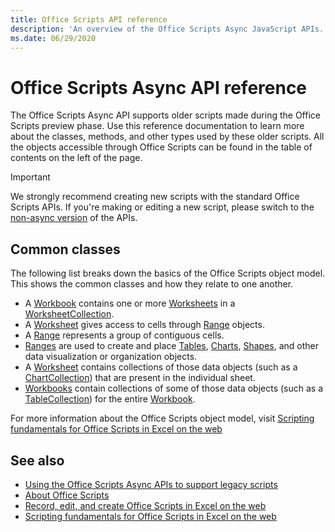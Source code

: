 ```yaml
---
title: Office Scripts API reference 
description: 'An overview of the Office Scripts Async JavaScript APIs.'
ms.date: 06/29/2020
---
```


# Office Scripts Async API reference

The Office Scripts Async API supports older scripts made during the Office Scripts preview phase. Use this reference documentation to learn more about the classes, methods, and other types used by these older scripts. All the objects accessible through Office Scripts can be found in the table of contents on the left of the page.

> [!IMPORTANT]
> We strongly recommend creating new scripts with the standard Office Scripts APIs. If you're making or editing a new script, please switch to the [non-async version](?view=office-scripts) of the APIs.

## Common classes

The following list breaks down the basics of the Office Scripts object model. This shows the common classes and how they relate to one another.

- A [Workbook](/javascript/api/office-scripts/excelscript/excelscript.workbook) contains one or more [Worksheets](/javascript/api/office-scripts/excelscript/excelscript.worksheet) in a [WorksheetCollection](/javascript/api/office-scripts/excelscript/excelscript.worksheetcollection).
- A [Worksheet](/javascript/api/office-scripts/excelscript/excelscript.worksheet) gives access to cells through [Range](/javascript/api/office-scripts/excelscript/excelscript.range) objects.
- A [Range](/javascript/api/office-scripts/excelscript/excelscript.range) represents a group of contiguous cells.
- [Ranges](/javascript/api/office-scripts/excelscript/excelscript.range) are used to create and place [Tables](/javascript/api/office-scripts/excelscript/excelscript.table), [Charts](/javascript/api/office-scripts/excelscript/excelscript.chart), [Shapes](/javascript/api/office-scripts/excelscript/excelscript.shape), and other data visualization or organization objects.
- A [Worksheet](/javascript/api/office-scripts/excelscript/excelscript.worksheet) contains collections of those data objects (such as a [ChartCollection](/javascript/api/office-scripts/excelscript/excelscript.chartcollection)) that are present in the individual sheet.
- [Workbooks](/javascript/api/office-scripts/excelscript/excelscript.workbook) contain collections of some of those data objects (such as a [TableCollection](/javascript/api/office-scripts/excelscript/excelscript.tablecollection)) for the entire [Workbook](/javascript/api/office-scripts/excelscript/excelscript.workbook).

For more information about the Office Scripts object model, visit [Scripting fundamentals for Office Scripts in Excel on the web](/office/dev/scripts/develop/scripting-fundamentals)

## See also

- [Using the Office Scripts Async APIs to support legacy scripts](/office/dev/scripts/develop/excel-async-model)
- [About Office Scripts](/office/dev/scripts/overview/excel)
- [Record, edit, and create Office Scripts in Excel on the web](/office/dev/scripts/tutorials/excel-tutorial)
- [Scripting fundamentals for Office Scripts in Excel on the web](/office/dev/scripts/develop/scripting-fundamentals)
